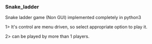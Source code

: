 ### Snake_ladder
Snake ladder game (Non GUI) implemented completely in python3 

1> It's control are menu driven, so select appropriate option to play it.

2> can be played by more than 1 players.
